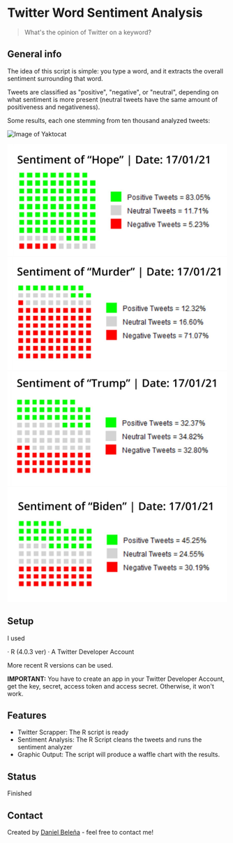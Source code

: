# Twitter Word Sentiment Analysis
> What's the opinion of Twitter on a keyword?

## General info

The idea of this script is simple: you type a word, and it extracts the overall sentiment surrounding that word.

Tweets are classified as "positive", "negative", or "neutral", depending on what sentiment is more present (neutral tweets have the same amount of positiveness and negativeness).

Some results, each one stemming from ten thousand analyzed tweets:

![Image of Yaktocat](https://octodex.github.com/images/yaktocat.png)

![Example1-](https://github.com/DanBelgo/twitter-word-sentiment/blob/main/2-Graphic%20Outputs/Example%201%20-%20Hope.png)
![Example2](https://github.com/DanBelgo/twitter-word-sentiment/blob/main/2-Graphic%20Outputs/Example%202%20-%20Murder.png)
![Example3](https://github.com/DanBelgo/twitter-word-sentiment/blob/main/2-Graphic%20Outputs/Example%203%20-%20Trump.png)
![Example4](https://github.com/DanBelgo/twitter-word-sentiment/blob/main/2-Graphic%20Outputs/Example%204%20-%20Biden.png)

## Setup
I used

· R (4.0.3 ver)
· A Twitter Developer Account

More recent R versions can be used.

**IMPORTANT:** You have to create an app in your Twitter Developer Account, get the key, secret, access token and access secret. Otherwise, it won't work.

## Features

* Twitter Scrapper: The R script is ready
* Sentiment Analysis: The R Script cleans the tweets and runs the sentiment analyzer
* Graphic Output: The script will produce a waffle chart with the results.

## Status
Finished

## Contact
Created by [Daniel Beleña](https://www.linkedin.com/in/daniel-bele%C3%B1a-gonz%C3%A1lez-949917146/?locale=en_US) - feel free to contact me!
